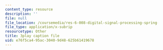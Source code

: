 ```yaml
---
content_type: resource
description: ''
file: null
file_location: /coursemedia/res-6-008-digital-signal-processing-spring-2011/e76f5ca495ac30409d48625b61419678_JtJ3v__Rx7E.srt
file_type: application/x-subrip
resourcetype: Other
title: 3play caption file
uid: e76f5ca4-95ac-3040-9d48-625b61419678
---
```

